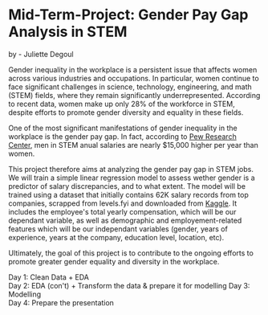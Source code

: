 # Mid-Term-Project: Gender Pay Gap Analysis in STEM

by - Juliette Degoul

Gender inequality in the workplace is a persistent issue that affects women across various industries and occupations. In particular, women continue to face significant challenges in science, technology, engineering, and math (STEM) fields, where they remain significantly underrepresented. According to recent data, women make up only 28% of the workforce in STEM, despite efforts to promote gender diversity and equality in these fields.

One of the most significant manifestations of gender inequality in the workplace is the gender pay gap. In fact, according to [Pew Research Center](https://www.pewresearch.org/social-trends/2018/01/09/women-and-men-in-stem-often-at-odds-over-workplace-equity/ps_2018-01-09_stem_a-09/), men in STEM anual salaries are nearly $15,000 higher per year than women.

This project therefore aims at analyzing the gender pay gap in STEM jobs. We will train a simple linear regression model to assess wether gender is a predictor of salary discrepancies, and to what extent. The model will be trained using a dataset that initially contains 62K salary records from top companies, scrapped from levels.fyi and downloaded from [Kaggle](https://www.kaggle.com/datasets/jackogozaly/data-science-and-stem-salaries?resource=download&select=Levels_Fyi_Salary_Data.csv). It includes the employee's total yearly compensation, which will be our dependant variable, as well as demographic and employement-related features which will be our independant variables (gender, years of experience, years at the company, education level, location, etc).

Ultimately, the goal of this project is to contribute to the ongoing efforts to promote greater gender equality and diversity in the workplace.

Day 1: Clean Data + EDA  
Day 2: EDA (con't) + Transform the data & prepare it for modelling
Day 3: Modelling  
Day 4: Prepare the presentation  

